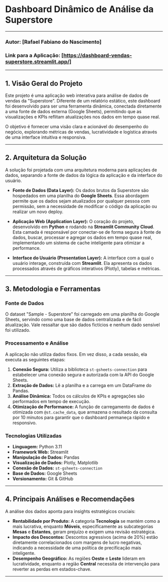 # **Dashboard Dinâmico de Análise da Superstore** 

---

### **Autor:** [Rafael Fabiano do Nascimento]
### **Link para a Aplicação:** [https://dashboard-vendas-superstore.streamlit.app/]

---

## **1. Visão Geral do Projeto**

Este projeto é uma aplicação web interativa para análise de dados de vendas da "Superstore". Diferente de um relatório estático, este dashboard foi desenvolvido para ser uma ferramenta dinâmica, conectada diretamente a uma fonte de dados externa (Google Sheets), permitindo que as visualizações e KPIs reflitam atualizações nos dados em tempo quase real.

O objetivo é fornecer uma visão clara e acionável do desempenho do negócio, explorando métricas de vendas, lucratividade e logística através de uma interface intuitiva e responsiva.

---

## **2. Arquitetura da Solução**

A solução foi projetada com uma arquitetura moderna para aplicações de dados, separando a fonte de dados da lógica da aplicação e da interface do usuário.

* **Fonte de Dados (Data Layer):** Os dados brutos da Superstore são hospedados em uma planilha do **Google Sheets**. Essa abordagem permite que os dados sejam atualizados por qualquer pessoa com permissão, sem a necessidade de modificar o código da aplicação ou realizar um novo deploy.

* **Aplicação Web (Application Layer):** O coração do projeto, desenvolvido em **Python** e rodando na **Streamlit Community Cloud**. Esta camada é responsável por conectar-se de forma segura à fonte de dados, buscar, processar e agregar os dados em tempo quase real, implementando um sistema de cache inteligente para otimizar a performance.

* **Interface do Usuário (Presentation Layer):** A interface com a qual o usuário interage, construída com **Streamlit**. Ela apresenta os dados processados através de gráficos interativos (Plotly), tabelas e métricas.

---

## **3. Metodologia e Ferramentas**

### **Fonte de Dados**
O dataset "Sample - Superstore" foi carregado em uma planilha do Google Sheets, servindo como uma base de dados centralizada e de fácil atualização. Vale ressaltar que são dados fictícios e nenhum dado sensível foi utilizado.

### **Processamento e Análise**
A aplicação não utiliza dados fixos. Em vez disso, a cada sessão, ela executa as seguintes etapas:
1.  **Conexão Segura:** Utiliza a biblioteca `st-gsheets-connection` para estabelecer uma conexão segura e autorizada com la API do Google Sheets.
2.  **Extração de Dados:** Lê a planilha e a carrega em um DataFrame do Pandas.
3.  **Análise Dinâmica:** Todos os cálculos de KPIs e agregações são performados em tempo de execução.
4.  **Otimização de Performance:** A função de carregamento de dados é otimizada com `@st.cache_data`, que armazena o resultado da consulta por 10 minutos para garantir que o dashboard permaneça rápido e responsivo.

### **Tecnologias Utilizadas**
* **Linguagem:** Python 3.11
* **Framework Web:** Streamlit
* **Manipulação de Dados:** Pandas
* **Visualização de Dados:** Plotly, Matplotlib
* **Conexão de Dados:** `st-gsheets-connection`
* **Base de Dados:** Google Sheets
* **Versionamento:** Git & GitHub

---

## **4. Principais Análises e Recomendações**

A análise dos dados aponta para insights estratégicos cruciais:
* **Rentabilidade por Produto:** A categoria **Tecnologia** se mantém como a mais lucrativa, enquanto **Móveis**, especificamente as subcategorias **Mesas** e **Estantes**, geram prejuízo e exigem uma revisão estratégica.
* **Impacto dos Descontos:** Descontos agressivos (acima de 20%) estão diretamente correlacionados com margens de lucro negativas, indicando a necessidade de uma política de precificação mais inteligente.
* **Desempenho Geográfico:** As regiões **Oeste** e **Leste** lideram em lucratividade, enquanto a região **Central** necessita de intervenção para reverter as perdas em estados-chave.

---
